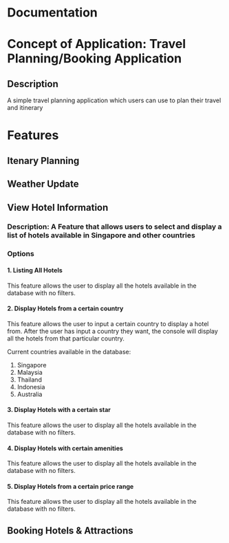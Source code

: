 # Documentation

<h1> Concept of Application: Travel Planning/Booking Application </h1>

<h2> Description </h2>
<p> A simple travel planning application which users can use to plan their travel and itinerary </p>

<h1> Features </h1>

<h2> Itenary Planning </h2>
  
<h2> Weather Update </h2>

<h2> View Hotel Information </h2>
<h3> Description: A Feature that allows users to select and display a list of hotels available in Singapore and other countries </h3>
<h3> Options </h3>
<h4> 1. Listing All Hotels </h4>
<p> This feature allows the user to display all the hotels available in the database with no filters. </p>

<h4> 2. Display Hotels from a certain country </h4>
<p> This feature allows the user to input a certain country to display a hotel from. After the user has input a country they want, the console will display all the hotels from that particular country. 
  
Current countries available in the database:
1. Singapore
2. Malaysia
3. Thailand
4. Indonesia
5. Australia
</p>

<h4> 3. Display Hotels with a certain star </h4>
<p> This feature allows the user to display all the hotels available in the database with no filters. </p>

<h4> 4. Display Hotels with certain amenities </h4>
<p> This feature allows the user to display all the hotels available in the database with no filters. </p>

<h4> 5. Display Hotels from a certain price range </h4>
<p> This feature allows the user to display all the hotels available in the database with no filters. </p>

<h2> Booking Hotels & Attractions </h2>
